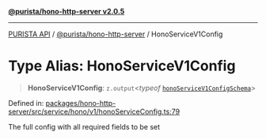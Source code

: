 [**@purista/hono-http-server v2.0.5**](../README.md)

***

[PURISTA API](../../../packages.md) / [@purista/hono-http-server](../README.md) / HonoServiceV1Config

# Type Alias: HonoServiceV1Config

> **HonoServiceV1Config**: `z.output`\<*typeof* [`honoServiceV1ConfigSchema`](../variables/honoServiceV1ConfigSchema.md)\>

Defined in: [packages/hono-http-server/src/service/hono/v1/honoServiceConfig.ts:79](https://github.com/puristajs/purista/blob/master/packages/hono-http-server/src/service/hono/v1/honoServiceConfig.ts#L79)

The full config with all required fields to be set
